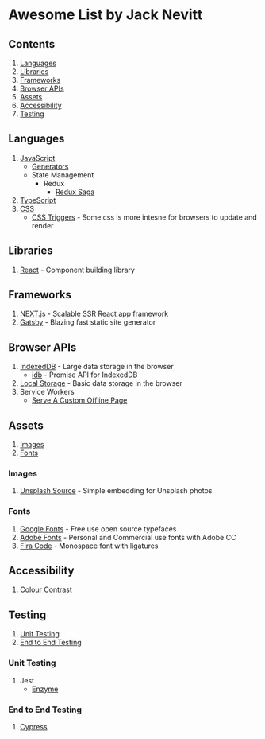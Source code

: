 # Awesome List by Jack Nevitt

## Contents

1. [Languages](#languages)
2. [Libraries](#libraries)
3. [Frameworks](#frameworks)
4. [Browser APIs](#browser-apis)
5. [Assets](#assets)
6. [Accessibility](#accessibility)
7. [Testing](#testing)

## Languages

1. [JavaScript](https://developer.mozilla.org/en-US/docs/Web/JavaScript)
   - [Generators](https://developer.mozilla.org/en-US/docs/Web/JavaScript/Reference/Global_Objects/Generator)
   - State Management
     - Redux
       - [Redux Saga](https://redux-saga.js.org/)
2. [TypeScript](https://www.typescriptlang.org/docs/home.html)
3. [CSS](https://developer.mozilla.org/en-US/docs/Web/CSS/Reference)
   - [CSS Triggers](https://csstriggers.com/) - Some css is more intesne for browsers to update and render

## Libraries

1. [React](https://reactjs.org/) - Component building library

## Frameworks

1. [NEXT.js](https://nextjs.org/) - Scalable SSR React app framework
2. [Gatsby](https://www.gatsbyjs.org/docs/) - Blazing fast static site generator

## Browser APIs

1. [IndexedDB](https://developer.mozilla.org/en-US/docs/Web/API/IndexedDB_API) - Large data storage in the browser
   - [idb](https://github.com/jakearchibald/idb) - Promise API for IndexedDB
2. [Local Storage](https://developer.mozilla.org/en-US/docs/Web/API/Window/localStorage) - Basic data storage in the browser
3. Service Workers
   - [Serve A Custom Offline Page](https://deanhume.com/create-a-really-really-simple-offline-page-using-service-workers/)

## Assets

1. [Images](#images)
2. [Fonts](#fonts)

### Images

1. [Unsplash Source](https://source.unsplash.com/) - Simple embedding for Unsplash photos

### Fonts

1. [Google Fonts](https://fonts.google.com/) - Free use open source typefaces
2. [Adobe Fonts](https://fonts.adobe.com/) - Personal and Commercial use fonts with Adobe CC
3. [Fira Code](https://github.com/tonsky/FiraCode) - Monospace font with ligatures

## Accessibility

1. [Colour Contrast](https://accessible-colors.com/)

## Testing

1. [Unit Testing](#unit-testing)
2. [End to End Testing](#end-to-end-testing)

### Unit Testing

1. Jest
   - [Enzyme](https://www.jackfranklin.co.uk/blog/introduction-to-react-tests-enzyme/)

### End to End Testing

1. [Cypress](https://docs.cypress.io/api/api/table-of-contents.html)
